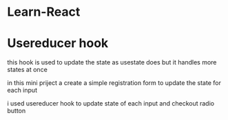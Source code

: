 # Learn-React


# Usereducer hook


this hook is used to update the state as usestate does but it handles more states at once


in this mini priject a create a simple registration form to update the state for each input 


i used usereducer hook to update state of each input and checkout radio button
